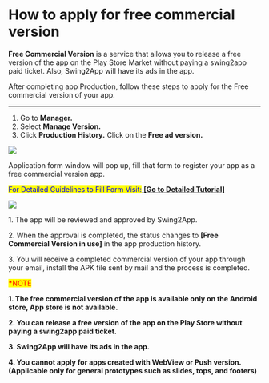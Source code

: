 # How to apply for free commercial version

**Free Commercial Version** is a service that allows you to release a free version of the app on the Play Store Market without paying a swing2app paid ticket. Also, Swing2App will have its ads in the app.

After completing app Production, follow these steps to apply for the Free commercial version of your app.&#x20;

***

1. Go to **Manager.**
2. Select **Manage Version.**
3. Click **Production History.** Click on the **Free ad version.**&#x20;

![](https://support.swing2app.com/wp-content/uploads/2020/02/free\_ad.png)

Application form window will pop up, fill that form to register your app as a free commercial version app. &#x20;

<mark style="color:blue;">For Detailed Guidelines to Fill Form Visit:</mark>[ **\[Go to Detailed Tutorial\]**](how-to-apply-for-free-commercial-version.md)

&#x20;

![](https://support.swing2app.com/wp-content/uploads/2020/02/s7.png)

1\. The app will be reviewed and approved by Swing2App. &#x20;

2\. When the approval is completed, the status changes to **\[Free Commercial Version in use]** in the app production history.&#x20;

3\. You will receive a completed commercial version of your app through your email, install the APK file sent by mail and the process is completed.&#x20;

&#x20;

<mark style="color:red;">**\***</mark><mark style="color:red;">NOTE</mark>

**1. The free commercial version of the app is available only on the Android store, App store is not available.**

**2. You can release a free version of the app on the Play Store without paying a swing2app paid ticket.**

**3. Swing2App will have its ads in the app.**

**4. You cannot apply for apps created with WebView or Push version. (Applicable only for general prototypes such as slides, tops, and footers)**
